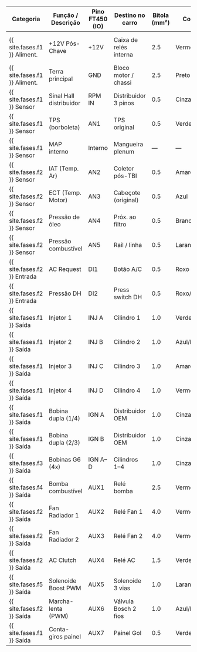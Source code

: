 | Categoria | Função / Descrição | Pino FT450 (IO) | Destino no carro | Bitola (mm²) | Cor sugerida | Fusível / Relé | Observações |
|------------|-------------------|-----------------|------------------|---------------|---------------|----------------|-------------|
| {{ site.fases.f1 }} Aliment. | +12V Pós-Chave | +12V | Caixa de relés interna | 2.5 | Vermelho | 10 A (Relé Main ECU) | Fio direto do relé principal |
| {{ site.fases.f1 }} Aliment. | Terra principal | GND | Bloco motor / chassi | 2.5 | Preto | — | Terra limpo e curto |
| {{ site.fases.f1 }} Sensor | Sinal Hall distribuidor | RPM IN | Distribuidor 3 pinos | 0.5 | Cinza | — | Cabo blindado |
| {{ site.fases.f1 }} Sensor | TPS (borboleta) | AN1 | TPS original | 0.5 | Verde | — | 5 V / GND / Sinal |
| {{ site.fases.f1 }} Sensor | MAP interno | Interno | Mangueira plenum | — | — | — | Usar até instalação turbo |
| {{ site.fases.f2 }} Sensor | IAT (Temp. Ar) | AN2 | Coletor pós-TBI | 0.5 | Amarelo | — | NTC Bosch/GM |
| {{ site.fases.f2 }} Sensor | ECT (Temp. Motor) | AN3 | Cabeçote (original) | 0.5 | Azul | — | Curva NTC calibrada |
| {{ site.fases.f2 }} Sensor | Pressão de óleo | AN4 | Próx. ao filtro | 0.5 | Branco | — | Sensor 0-5 V PS150 |
| {{ site.fases.f2 }} Sensor | Pressão combustível | AN5 | Rail / linha | 0.5 | Laranja | — | Sensor 0-5 V PS150 |
| {{ site.fases.f2 }} Entrada | AC Request | DI1 | Botão A/C | 0.5 | Roxo | — | Idle-up automático |
| {{ site.fases.f2 }} Entrada | Pressão DH | DI2 | Press switch DH | 0.5 | Roxo/Preto | — | Idle-up adicional |
| {{ site.fases.f1 }} Saída | Injetor 1 | INJ A | Cilindro 1 | 1.0 | Verde/Preto | — | Bico original OEM |
| {{ site.fases.f1 }} Saída | Injetor 2 | INJ B | Cilindro 2 | 1.0 | Azul/Preto | — | Bico original OEM |
| {{ site.fases.f1 }} Saída | Injetor 3 | INJ C | Cilindro 3 | 1.0 | Amarelo/Preto | — | Bico original OEM |
| {{ site.fases.f1 }} Saída | Injetor 4 | INJ D | Cilindro 4 | 1.0 | Vermelho/Preto | — | Bico original OEM |
| {{ site.fases.f1 }} Saída | Bobina dupla (1/4) | IGN A | Distribuidor OEM | 1.0 | Cinza | — | Ignição original |
| {{ site.fases.f1 }} Saída | Bobina dupla (2/3) | IGN B | Distribuidor OEM | 1.0 | Cinza/Preto | — | Ignição original |
| {{ site.fases.f3 }} Saída | Bobinas G6 (4x) | IGN A–D | Cilindros 1–4 | 1.0 | Cinza | — | 4 bobinas individuais |
| {{ site.fases.f4 }} Saída | Bomba combustível | AUX1 | Relé bomba | 2.5 | Vermelho/Azul | 20 A | Bomba OEM → 255 LPH |
| {{ site.fases.f2 }} Saída | Fan Radiador 1 | AUX2 | Relé Fan 1 | 4.0 | Vermelho/Amarelo | 30 A | Estágio 1 |
| {{ site.fases.f2 }} Saída | Fan Radiador 2 | AUX3 | Relé Fan 2 | 4.0 | Vermelho/Verde | 30 A | Estágio 2 |
| {{ site.fases.f2 }} Saída | AC Clutch | AUX4 | Relé AC | 1.5 | Verde/Amarelo | 15 A | Corte WOT configurável |
| {{ site.fases.f5 }} Saída | Solenoide Boost PWM | AUX5 | Solenoide 3 vias | 1.0 | Laranja/Branco | 5 A | Pré-fiação turbo |
| {{ site.fases.f2 }} Saída | Marcha-lenta (PWM) | AUX6 | Válvula Bosch 2 fios | 1.0 | Azul/Branco | 5 A | Idle-up A/C + DH |
| {{ site.fases.f1 }} Saída | Conta-giros painel | AUX7 | Painel Gol | 0.5 | Verde/Branco | — | Saída configurável |